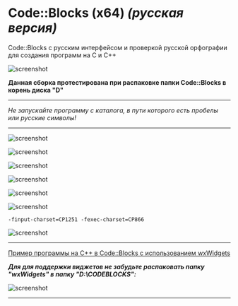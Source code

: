 # Code::Blocks (x64) _(русская версия)_
Code::Blocks с русским интерфейсом и проверкой русской орфографии
для создания программ на С и С++

![screenshot](screenshot.png)

**Данная сборка протестирована при распаковке папки Code::Blocks в корень диска "D"**

---

*_Не запускайте программу с каталога, в пути которого есть пробелы или русские символы!_*

---

![screenshot](screenshot1.png)

![screenshot](screenshot2.png)

![screenshot](screenshot7.png)

![screenshot](screenshot3.png)

![screenshot](screenshot4.png)

![screenshot](screenshot5.png)

```
-finput-charset=CP1251 -fexec-charset=CP866

```

![screenshot](screenshot6.png)

---

[Пример программы на С++ в Code::Blocks с использованием wxWidgets](https://github.com/tsnsoft/wxwidgets_demo)

**_Для для поддержки виджетов не забудьте распаковать папку "wxWidgets" в папку "D:\CODEBLOCKS":_**

![screenshot](screenshot8.png)

---
